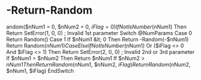 # -Return-Random
andom($nNum1 = 0, $nNum2 = 0, $iFlag = 0)     If Not IsNumber($nNum1) Then Return SetError(1, 0, 0) ; Invalid 1st parameter     Switch @NumParams         Case 0             Return Random()         Case 1             If $nNum1 &lt; 0 Then Return -Random(-$nNum1)             Return Random($nNum1)         Case Else             If Not IsNumber($nNum1) Or ($iFlag &lt;> 0 And $iFlag &lt;> 1) Then Return SetError(2, 0, 0) ; Invalid 2nd or 3rd parameter             If $nNum1 = $nNum2 Then Return $nNum1             If $nNum2 > $nNum1 Then Return Random($nNum1, $nNum2, $iFlag)             Return Random($nNum2, $nNum1, $iFlag)     EndSwitch
